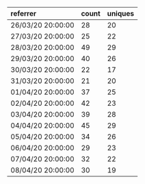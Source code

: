 | referrer          | count | uniques |
| :---------------- | :---- | :------ |
| 26/03/20 20:00:00 | 28    | 20      |
| 27/03/20 20:00:00 | 25    | 22      |
| 28/03/20 20:00:00 | 49    | 29      |
| 29/03/20 20:00:00 | 40    | 26      |
| 30/03/20 20:00:00 | 22    | 17      |
| 31/03/20 20:00:00 | 21    | 20      |
| 01/04/20 20:00:00 | 37    | 25      |
| 02/04/20 20:00:00 | 42    | 23      |
| 03/04/20 20:00:00 | 39    | 28      |
| 04/04/20 20:00:00 | 45    | 29      |
| 05/04/20 20:00:00 | 34    | 26      |
| 06/04/20 20:00:00 | 29    | 23      |
| 07/04/20 20:00:00 | 32    | 22      |
| 08/04/20 20:00:00 | 30    | 19      |